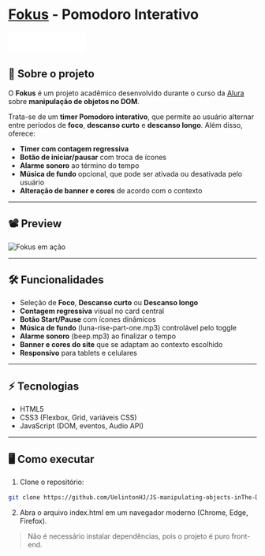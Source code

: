 # [Fokus](https://js-manipulating-objects-in-the-dom.vercel.app/) - Pomodoro Interativo

![Fokus](imagens/logo.png)

## 🎯 Sobre o projeto

O **Fokus** é um projeto acadêmico desenvolvido durante o curso da [Alura](https://www.alura.com.br/) sobre **manipulação de objetos no DOM**.

Trata-se de um **timer Pomodoro interativo**, que permite ao usuário alternar entre períodos de **foco**, **descanso curto** e **descanso longo**. Além disso, oferece:

- **Timer com contagem regressiva**
- **Botão de iniciar/pausar** com troca de ícones
- **Alarme sonoro** ao término do tempo
- **Música de fundo** opcional, que pode ser ativada ou desativada pelo usuário
- **Alteração de banner e cores** de acordo com o contexto

---

## 📽️ Preview

![Fokus em ação](imagens/Fokus-gif.gif)

---

## 🛠 Funcionalidades

- Seleção de **Foco**, **Descanso curto** ou **Descanso longo**
- **Contagem regressiva** visual no card central
- **Botão Start/Pause** com ícones dinâmicos
- **Música de fundo** (luna-rise-part-one.mp3) controlável pelo toggle
- **Alarme sonoro** (beep.mp3) ao finalizar o tempo
- **Banner e cores do site** que se adaptam ao contexto escolhido
- **Responsivo** para tablets e celulares

---

## ⚡ Tecnologias

- HTML5
- CSS3 (Flexbox, Grid, variáveis CSS)
- JavaScript (DOM, eventos, Audio API)

---

## 🖥️ Como executar

1. Clone o repositório:
```bash
git clone https://github.com/UelintonHJ/JS-manipulating-objects-inThe-DOM
```

2. Abra o arquivo index.html em um navegador moderno (Chrome, Edge, Firefox).
> Não é necessário instalar dependências, pois o projeto é puro front-end.

